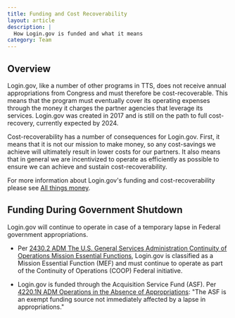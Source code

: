 ```yaml
---
title: Funding and Cost Recoverability
layout: article
description: |
  How Login.gov is funded and what it means
category: Team
---
```


## Overview

Login.gov, like a number of other programs in TTS, does not receive annual
appropriations from Congress and must therefore be cost-recoverable. This means
that the program must eventually cover its operating expenses through the money
it charges the partner agencies that leverage its services. Login.gov was
created in 2017 and is still on the path to full cost-recovery, currently
expected by 2024.

Cost-recoverability has a number of consequences for Login.gov. First, it means
that it is not our mission to make money, so any cost-savings we achieve will
ultimately result in lower costs for our partners. It also means that in general
we are incentivized to operate as efficiently as possible to ensure we can
achieve and sustain cost-recoverability.

For more information about Login.gov's funding and cost-recoverability please
see [All things money](https://docs.google.com/document/d/1bnySzQ8xX3-Q7PHJUDysslwaggoXvDTMlUuRlnI8j0w/edit#).

## Funding During Government Shutdown

Login.gov will continue to operate in case of a temporary lapse in Federal government
appropriations.

* Per [2430.2 ADM The U.S. General Services Administration Continuity of Operations Mission Essential Functions](https://insite.gsa.gov/directives-library/the-us-general-services-administration-continuity-of-operations-mission-essential-functions-24302-adm?term=OMA%202430.2%20MEF), Login.gov is classified as a Mission Essential Function (MEF) and must continue to operate as part of the Continuity of Operations (COOP) Federal initiative.

* Login.gov is funded through the Acquisition Service Fund (ASF).  Per [4220.1N ADM Operations in the Absence of Appropriations](https://www.gsa.gov/directive/operations-in-the-absence-of-appropriations-):
"The ASF is an exempt funding source not immediately affected by a lapse in appropriations."

